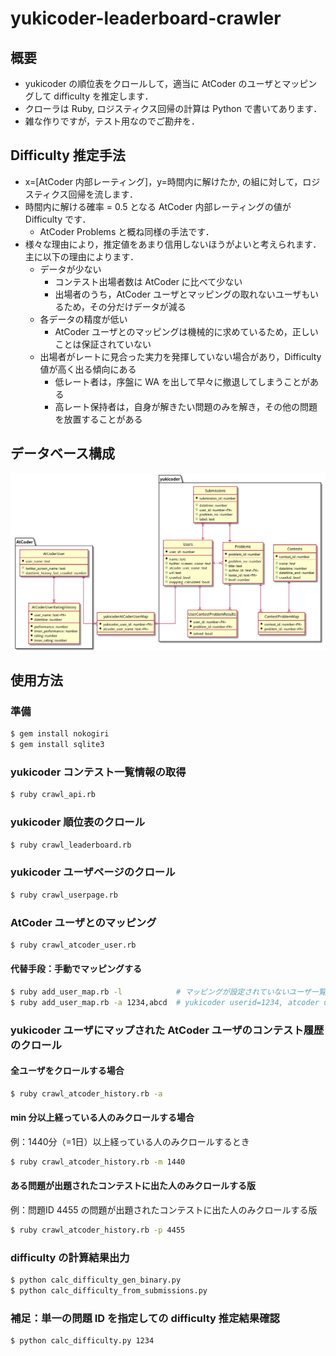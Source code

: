 yukicoder-leaderboard-crawler
=====

## 概要

- yukicoder の順位表をクロールして，適当に AtCoder のユーザとマッピングして difficulty を推定します．
- クローラは Ruby, ロジスティクス回帰の計算は Python で書いてあります．
- 雑な作りですが，テスト用なのでご勘弁を．

## Difficulty 推定手法

- x=[AtCoder 内部レーティング]，y=時間内に解けたか, の組に対して，ロジスティクス回帰を流します．
- 時間内に解ける確率 = 0.5 となる AtCoder 内部レーティングの値が Difficulty です．
  - AtCoder Problems と概ね同様の手法です．
- 様々な理由により，推定値をあまり信用しないほうがよいと考えられます．主に以下の理由によります．
  - データが少ない
    - コンテスト出場者数は AtCoder に比べて少ない
    - 出場者のうち，AtCoder ユーザとマッピングの取れないユーザもいるため，その分だけデータが減る
  - 各データの精度が低い
    - AtCoder ユーザとのマッピングは機械的に求めているため，正しいことは保証されていない
  - 出場者がレートに見合った実力を発揮していない場合があり，Difficulty 値が高く出る傾向にある
    - 低レート者は，序盤に WA を出して早々に撤退してしまうことがある
    - 高レート保持者は，自身が解きたい問題のみを解き，その他の問題を放置することがある


## データベース構成

![db](https://github.com/iilj/yukicoder-leaderboard-crawler/blob/master/out/uml/db/db.png?raw=true)


## 使用方法

### 準備

```sh
$ gem install nokogiri
$ gem install sqlite3
```

### yukicoder コンテスト一覧情報の取得

```sh
$ ruby crawl_api.rb
```

### yukicoder 順位表のクロール

```sh
$ ruby crawl_leaderboard.rb
```

### yukicoder ユーザページのクロール

```sh
$ ruby crawl_userpage.rb
```

### AtCoder ユーザとのマッピング

```sh
$ ruby crawl_atcoder_user.rb
```

#### 代替手段：手動でマッピングする

```sh
$ ruby add_user_map.rb -l            # マッピングが設定されていないユーザ一覧
$ ruby add_user_map.rb -a 1234,abcd  # yukicoder userid=1234, atcoder username=abcd のマップを登録
```

### yukicoder ユーザにマップされた AtCoder ユーザのコンテスト履歴のクロール

#### 全ユーザをクロールする場合

```sh
$ ruby crawl_atcoder_history.rb -a
```

#### min 分以上経っている人のみクロールする場合

例：1440分（=1日）以上経っている人のみクロールするとき

```sh
$ ruby crawl_atcoder_history.rb -m 1440
```

#### ある問題が出題されたコンテストに出た人のみクロールする版

例：問題ID 4455 の問題が出題されたコンテストに出た人のみクロールする版

```sh
$ ruby crawl_atcoder_history.rb -p 4455
```

### difficulty の計算結果出力

```sh
$ python calc_difficulty_gen_binary.py
$ python calc_difficulty_from_submissions.py
```

### 補足：単一の問題 ID を指定しての difficulty 推定結果確認

```sh
$ python calc_difficulty.py 1234
```